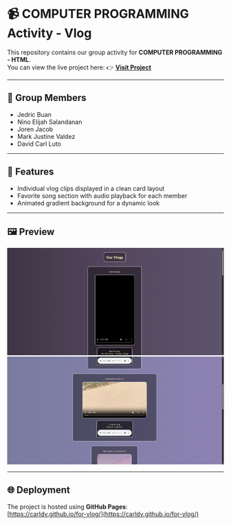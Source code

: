 # 📹 COMPUTER PROGRAMMING Activity - Vlog

This repository contains our group activity for **COMPUTER PROGRAMMING - HTML**.  
You can view the live project here: 👉 [**Visit Project**](https://carldv.github.io/for-vlog/)

---

## 👥 Group Members
- Jedric Buan  
- Nino Elijah Salandanan  
- Joren Jacob  
- Mark Justine Valdez  
- David Carl Luto  

---

## 🎥 Features
- Individual vlog clips displayed in a clean card layout  
- Favorite song section with audio playback for each member  
- Animated gradient background for a dynamic look  

---

## 🖼️ Preview
![Screenshot](screenshot.png)
![Screenshot](screenshot2.png)

---

## 🌐 Deployment
The project is hosted using **GitHub Pages**:  
[https://carldv.github.io/for-vlog/](https://carldv.github.io/for-vlog/)
